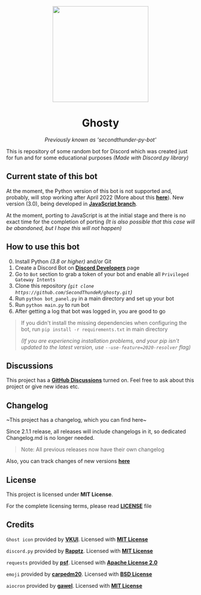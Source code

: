 <div align="center">

<img width="256" height="256" src="assets/logo.gif">

# Ghosty
*Previously known as 'secondthunder-py-bot'*

</div>

This is repository of some random bot for Discord which was created just for fun and for some educational purposes *(Made with Discord.py library)*

## Current state of this bot
At the moment, the Python version of this bot is not supported and, probably, will stop working after April 2022 (More about this [**here**](https://gist.github.com/Rapptz/4a2f62751b9600a31a0d3c78100287f1)). New version (3.0), being developed in [**JavaScript branch**](https://github.com/SecondThundeR/ghosty/tree/javascript-madness).

At the moment, porting to JavaScript is at the initial stage and there is no exact time for the completion of porting *(It is also possible that this case will be abandoned, but I hope this will not happen)*

## How to use this bot

0. Install Python *(3.8 or higher)* and/or Git
1. Create a Discord Bot on [**Discord Developers**](https://discord.com/developers/applications) page
2. Go to `Bot` section to grab a token of your bot and enable all `Privileged Gateway Intents`
3. Clone this repository *(`git clone https://github.com/SecondThundeR/ghosty.git`)*
4. Run `python bot_panel.py` in a main directory and set up your bot
5. Run `python main.py` to run bot
6. After getting a log that bot was logged in, you are good to go

> If you didn't install the missing dependencies when configuring the bot, run `pip install -r requirements.txt` in main directory
>
> *(If you are experiencing installation problems, and your pip isn't updated to the latest version, use `--use-feature=2020-resolver` flag)*

## Discussions

This project has a [**GitHub Discussions**](https://github.com/SecondThundeR/ghosty/discussions) turned on. Feel free to ask about this project or give new ideas etc.

## Changelog

~This project has a changelog, which you can find here~

Since 2.1.1 release, all releases will include changelogs in it, so dedicated Changelog.md is no longer needed.

> Note: All previous releases now have their own changelog

Also, you can track changes of new versions [**here**](https://github.com/SecondThundeR/ghosty/projects)

## License

This project is licensed under **MIT License**.

For the complete licensing terms, please read [**LICENSE**](https://github.com/SecondThundeR/ghosty/blob/master/LICENSE) file

## Credits

`Ghost icon` provided by [**VKUI**](https://github.com/VKCOM/icons). Licensed with [**MIT License**](https://github.com/VKCOM/icons/blob/master/LICENSE)

`discord.py` provided by [**Rapptz**](https://github.com/Rapptz/discord.py). Licensed with [**MIT License**](https://github.com/Rapptz/discord.py/blob/master/LICENSE)

`requests` provided by [**psf**](https://github.com/psf/requests). Licensed with [**Apache License 2.0**](https://github.com/psf/requests/blob/master/LICENSE)

`emoji` provided by [**carpedm20**](https://github.com/carpedm20/emoji/). Licensed with [**BSD License**](https://github.com/carpedm20/emoji/blob/master/LICENSE.txt)

`aiocron` provided by [**gawel**](https://github.com/gawel/aiocron). Licensed with [**MIT License**](https://github.com/gawel/aiocron/blob/master/LICENSE)
